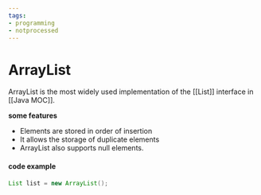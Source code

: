 ```yaml
---
tags:
- programming
- notprocessed
---
```

# ArrayList

ArrayList is the most widely used implementation of the [[List]] interface in [[Java MOC]]. 

**some features**
- Elements are stored in order of insertion
- It allows the storage of duplicate elements
- ArrayList also supports null elements.


#### code example
```java
List list = new ArrayList();
```



